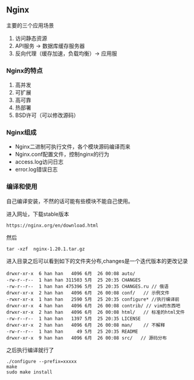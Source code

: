 ## Nginx

主要的三个应用场景

1. 访问静态资源
2. API服务 -> 数据库缓存服务器
3. 反向代理（缓存加速，负载均衡）-> 应用服

### Nginx的特点

1. 高并发
2. 可扩展
3. 高可靠
4. 热部署
5. BSD许可（可以修改源码）

### Nginx组成

+ Nginx二进制可执行文件，各个模块源码编译而来
+ Nginx.conf配置文件，控制nginx的行为
+ access.log访问日志
+ error.log错误日志

### 编译和使用

自己编译安装，不然的话可能有些模块不能自己使用。

进入网址，下载stable版本

```
https://nginx.org/en/download.html
```

然后

```
tar -xzf  nginx-1.20.1.tar.gz 
```

进入目录之后可以看到如下的文件夹分布,changes是一个迭代版本的更改记录

```
drwxr-xr-x  6 han han   4096 6月  26 00:08 auto/
-rw-r--r--  1 han han 311503 5月  25 20:35 CHANGES
-rw-r--r--  1 han han 475396 5月  25 20:35 CHANGES.ru // 俄语
drwxr-xr-x  2 han han   4096 6月  26 00:08 conf/   // 示例文件
-rwxr-xr-x  1 han han   2590 5月  25 20:35 configure* //执行编译前
drwxr-xr-x  4 han han   4096 6月  26 00:08 contrib/ // vim的东西吧
drwxr-xr-x  2 han han   4096 6月  26 00:08 html/   // 标准的html文件
-rw-r--r--  1 han han   1397 5月  25 20:35 LICENSE 
drwxr-xr-x  2 han han   4096 6月  26 00:08 man/    // 不解释
-rw-r--r--  1 han han     49 5月  25 20:35 README  
drwxr-xr-x  9 han han   4096 6月  26 00:08 src/   // 源码分布
```

之后执行编译就行了

```
./configure --prefix=xxxxx
make
sudo make install
```

